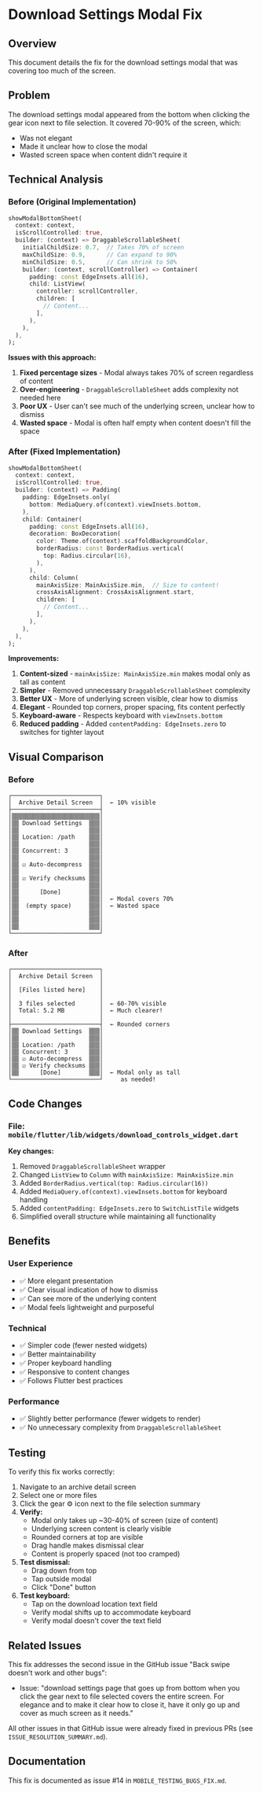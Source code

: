 # Download Settings Modal Fix

## Overview

This document details the fix for the download settings modal that was covering too much of the screen.

## Problem

The download settings modal appeared from the bottom when clicking the gear icon next to file selection. It covered 70-90% of the screen, which:
- Was not elegant
- Made it unclear how to close the modal
- Wasted screen space when content didn't require it

## Technical Analysis

### Before (Original Implementation)

```dart
showModalBottomSheet(
  context: context,
  isScrollControlled: true,
  builder: (context) => DraggableScrollableSheet(
    initialChildSize: 0.7,  // Takes 70% of screen
    maxChildSize: 0.9,      // Can expand to 90%
    minChildSize: 0.5,      // Can shrink to 50%
    builder: (context, scrollController) => Container(
      padding: const EdgeInsets.all(16),
      child: ListView(
        controller: scrollController,
        children: [
          // Content...
        ],
      ),
    ),
  ),
);
```

**Issues with this approach:**
1. **Fixed percentage sizes** - Modal always takes 70% of screen regardless of content
2. **Over-engineering** - `DraggableScrollableSheet` adds complexity not needed here
3. **Poor UX** - User can't see much of the underlying screen, unclear how to dismiss
4. **Wasted space** - Modal is often half empty when content doesn't fill the space

### After (Fixed Implementation)

```dart
showModalBottomSheet(
  context: context,
  isScrollControlled: true,
  builder: (context) => Padding(
    padding: EdgeInsets.only(
      bottom: MediaQuery.of(context).viewInsets.bottom,
    ),
    child: Container(
      padding: const EdgeInsets.all(16),
      decoration: BoxDecoration(
        color: Theme.of(context).scaffoldBackgroundColor,
        borderRadius: const BorderRadius.vertical(
          top: Radius.circular(16),
        ),
      ),
      child: Column(
        mainAxisSize: MainAxisSize.min,  // Size to content!
        crossAxisAlignment: CrossAxisAlignment.start,
        children: [
          // Content...
        ],
      ),
    ),
  ),
);
```

**Improvements:**
1. **Content-sized** - `mainAxisSize: MainAxisSize.min` makes modal only as tall as content
2. **Simpler** - Removed unnecessary `DraggableScrollableSheet` complexity
3. **Better UX** - More of underlying screen visible, clear how to dismiss
4. **Elegant** - Rounded top corners, proper spacing, fits content perfectly
5. **Keyboard-aware** - Respects keyboard with `viewInsets.bottom`
6. **Reduced padding** - Added `contentPadding: EdgeInsets.zero` to switches for tighter layout

## Visual Comparison

### Before
```
┌─────────────────────────┐
│  Archive Detail Screen  │  ← 10% visible
├─────────────────────────┤
│▒▒▒▒▒▒▒▒▒▒▒▒▒▒▒▒▒▒▒▒▒▒▒▒▒│
│▒▒ Download Settings  ▒▒▒│
│▒▒                    ▒▒▒│
│▒▒ Location: /path    ▒▒▒│
│▒▒                    ▒▒▒│
│▒▒ Concurrent: 3      ▒▒▒│
│▒▒                    ▒▒▒│
│▒▒ ☑ Auto-decompress  ▒▒▒│
│▒▒                    ▒▒▒│
│▒▒ ☑ Verify checksums ▒▒▒│
│▒▒                    ▒▒▒│
│▒▒      [Done]        ▒▒▒│
│▒▒                    ▒▒▒│  ← Modal covers 70%
│▒▒  (empty space)     ▒▒▒│  ← Wasted space
│▒▒                    ▒▒▒│
│▒▒                    ▒▒▒│
│▒▒                    ▒▒▒│
└─────────────────────────┘
```

### After
```
┌─────────────────────────┐
│  Archive Detail Screen  │
│                         │
│  [Files listed here]    │
│                         │
│  3 files selected       │  ← 60-70% visible
│  Total: 5.2 MB          │  ← Much clearer!
│                         │
├─────────────────────────┤  ← Rounded corners
│▒▒ Download Settings  ▒▒▒│
│▒▒                    ▒▒▒│
│▒▒ Location: /path    ▒▒▒│
│▒▒ Concurrent: 3      ▒▒▒│
│▒▒ ☑ Auto-decompress  ▒▒▒│
│▒▒ ☑ Verify checksums ▒▒▒│
│▒▒      [Done]        ▒▒▒│  ← Modal only as tall
└─────────────────────────┘     as needed!
```

## Code Changes

### File: `mobile/flutter/lib/widgets/download_controls_widget.dart`

**Key changes:**
1. Removed `DraggableScrollableSheet` wrapper
2. Changed `ListView` to `Column` with `mainAxisSize: MainAxisSize.min`
3. Added `BorderRadius.vertical(top: Radius.circular(16))`
4. Added `MediaQuery.of(context).viewInsets.bottom` for keyboard handling
5. Added `contentPadding: EdgeInsets.zero` to `SwitchListTile` widgets
6. Simplified overall structure while maintaining all functionality

## Benefits

### User Experience
- ✅ More elegant presentation
- ✅ Clear visual indication of how to dismiss
- ✅ Can see more of the underlying content
- ✅ Modal feels lightweight and purposeful

### Technical
- ✅ Simpler code (fewer nested widgets)
- ✅ Better maintainability
- ✅ Proper keyboard handling
- ✅ Responsive to content changes
- ✅ Follows Flutter best practices

### Performance
- ✅ Slightly better performance (fewer widgets to render)
- ✅ No unnecessary complexity from `DraggableScrollableSheet`

## Testing

To verify this fix works correctly:

1. Navigate to an archive detail screen
2. Select one or more files
3. Click the gear ⚙️ icon next to the file selection summary
4. **Verify:**
   - Modal only takes up ~30-40% of screen (size of content)
   - Underlying screen content is clearly visible
   - Rounded corners at top are visible
   - Drag handle makes dismissal clear
   - Content is properly spaced (not too cramped)
5. **Test dismissal:**
   - Drag down from top
   - Tap outside modal
   - Click "Done" button
6. **Test keyboard:**
   - Tap on the download location text field
   - Verify modal shifts up to accommodate keyboard
   - Verify modal doesn't cover the text field

## Related Issues

This fix addresses the second issue in the GitHub issue "Back swipe doesn't work and other bugs":
- Issue: "download settings page that goes up from bottom when you click the gear next to file selected covers the entire screen. For elegance and to make it clear how to close it, have it only go up and cover as much screen as it needs."

All other issues in that GitHub issue were already fixed in previous PRs (see `ISSUE_RESOLUTION_SUMMARY.md`).

## Documentation

This fix is documented as issue #14 in `MOBILE_TESTING_BUGS_FIX.md`.
